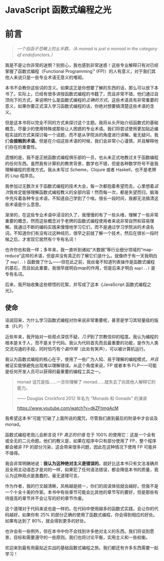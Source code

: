 # JavaScript 函数式编程之光

# 前言

> _一个自函子范畴上的幺半群。（A monad is just a monoid in the category of endofunctors.）_

我是不是让你非常的迷惘？别担心，我也感到非常迷惑！这些专业解释只有对已经掌握了函数式编程（Functional Programming&trade; (FP)）的人有意义，对于我们其他人来说只是一些专业术语无意义的堆砌。

本书不会教你这些词的含义。如果这正是你想要了解的东西的话，那么可以放下本书了。实际上，已经有很多讲授函数式编程的书籍了，而且非常不错，他们通过自顶向下的方式，来说明什么是函数式编程的*正确的方式*。这些术语具有非常重要的意义，如果你要正式深入学习函数式编程的话，你绝对想要搞清楚这些术语的含义。

但是这本书将以完全不同的方式来探讨这个主题。我将从头开始介绍函数式的基础概念，尽量少的使用特殊或那些让人困惑的专业术语。我们将尝试使用更加贴近编程实战的方式来探讨每一个话题，而不是从学院派的角度进行讲解。毫无疑问，我们**会接触到术语**。但是在介绍这些术语的时候，我们会非常小心谨慎，并且解释他们存在的重要性。

遗憾的是，我不是正统函数式编程俱乐部的一员，也从未正式地教过关于函数编程的任何东西。虽然我有计算机的教育背景，数学也不错，但是各种数学符号不是我理解编程的思维方式。我从未写过 Scheme，Clojure 或者 Haskell，也不是老牌的 Lisp 程序员。

我参加过无数次关于函数式编程的技术大会，每一次都抱着希望而去，心里想着*这次*我肯定能够理解函数式编程教义的全部内容！然而每一次，都是失望而归，脑海中充斥着各种专业术语，不知道自己学到了个啥。很长一段时间，我都无法搞清这些术语是什么意思。

渐渐的，在这些专业术语中浸淫的久了，我慢慢的有了一些头绪，理解了一些非常重要的概念，然而这些概念对于老牌的函数式编程使用者来说非常自然和容易理解。我通过不断的编码实践来慢慢地学习它们，而不是通过学习学院派的术语名词。不知道你们有没有过这种经历，很早之前就了解一个技术，然后在很长一段时候之后，才发现它居然有个专有名词！

也许你也和我一样；多年来，我一直听到诸如“大数据”等行业细分领域的“map-reduce”这样的术语，但是并没有真正的了解它们是什么。就像终于有一天我明白了 `map(..)` 函数做了什么——但在此之前，我丝毫不知道列表操作是函数式编程的基石，而且如此重要。我很早就明白*map*的作用，但是后来才明白 `map(..)` 是专有名词。

后来，我开始收集这些顿悟的花絮，并写成了这本《JavaScript 函数式编程之光》。

## 使命

话说回来，为什么学习函数式编程对你来说非常重要呢，甚至是学习其轻量级的版本（FLP）？

近些年来，我开始对一些观点深信不疑，*几乎*到了宗教信仰的程度。我认为编程的根本是关于人，而不是关于代码。我认为代码首先而且最重要的功能，是作为人类交流沟通的手段，同时恰巧有个*副作用*（此处有笑声），可以被计算机运行。

我认为函数式编程的核心在于，使用了一些广为人知、易于理解的编程模式，*并且*被证实能够避免出现难以理解错误。从这个角度来说，FP 或者本书 FLP——可能是任何开发人员可以获得的最重要的编程工具之一。

> monad 诅咒是指……一旦你理解了 monad……就失去了向其他人解释它的能力。
>
> —— Douglas Crockford 2012 年名为 "Monads 和 Gonads" 的演讲
>
> https://www.youtube.com/watch?v=dkZFtimgAcM

我希望这本书“可能”打破了上面所说的魔咒，尽管我们直到最后的附录中才会谈及 monad。

函数式编程老炮儿会断言说 FP _真正的价值_ 在于 100% 的使用它：这是一个全有或全无的二元命题。他们的教义是，如果在程序中只有部分使用了 FP，整个程序都会被非 FP 的部分污染，这会带来很多问题，因此在这种情况下使用 FP 可能并不值得。

我会非常明确地说：**我认为这种绝对主义是错误的**。就好比这本书只有文法准确并且全用主动语态才是对的一样，如果犯了任何语法错误，都会降低本书的质量，我认为这种观点是愚蠢的，毫无道理可言。

作为作者，我的行文越清晰，风格越是统一，你们的阅读体验就会越好。但我不是一个十全十美的作家。本书中有些章节可能会比其他的章节写的要好，但是那些有待提高的章节并不会让写的好的章节作废。

这个道理对于代码来说也是一样的。在代码中使用越多的函数式实践，会让你的代码越好。如果你有 25% 的部分正确的使用了函数式编程，你会得到相应的好处。如果有达到了 80%，就会得到更多的好处。

也许会有一些例外，但在本书中你不会找到许多绝对主义的东西。我们将谈到愿景，目标和需要遵守的一些原则。我们也将讨论平衡，实用主义和一些权衡。

欢迎来到最有用最贴近实战的基础函数式编程之旅。我们都还有许多东西需要一起学习！
